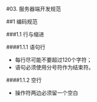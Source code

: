 #03. 服务器端开发规范

##1 编码规范

###1.1 行与缩进

####1.1.1 语句行

  * 每行尽可能不要超过120个字符；
  * 语句必须使用分号符作为结束符。
  
####1.1.2 空行
  
  * 操作符两边必须留一个空白

